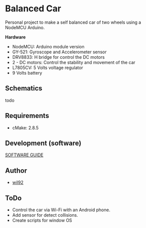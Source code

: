 # Balanced Car

Personal project to make a self balanced car of two wheels using a NodeMCU Arduino.

**Hardware**

- NodeMCU: Arduino module version
- GY-521: Gyroscope and Accelerometer sensor
- DRV8833: H bridge for control the DC motors
- 2 - DC motors: Control the stability and movement of the car
- L7805CV: 5 Volts voltage regulator
- 9 Volts battery

## Schematics

todo

## Requirements

- cMake: 2.8.5

## Development (software)

[SOFTWARE GUIDE](SOFTWARE.md)

## Author

- [wil92](https://github.com/wil92)

## ToDo

- Control the car via Wi-Fi with an Android phone.
- Add sensor for detect collisions.
- Create scripts for window OS
